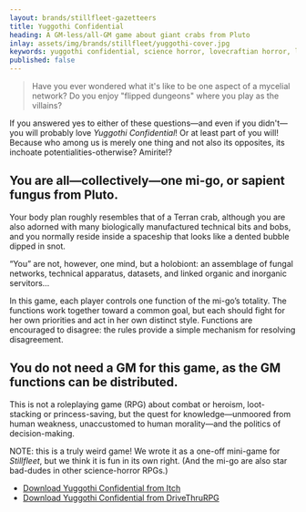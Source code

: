 ```yaml
---
layout: brands/stillfleet-gazetteers
title: Yuggothi Confidential
heading: A GM-less/all-GM game about giant crabs from Pluto
inlay: assets/img/brands/stillfleet/yuggothi-cover.jpg
keywords: yuggothi confidential, science horror, lovecraftian horror, lovecraftian, lovecraft, mi-go, mi-go game, collaborative rpg, sci-fi rpg, gmless, gmless rpg, gm-less rpg, all-gm rpg, yuggoth, wythe marschall, ethan gould
published: false
---
```


> Have you ever wondered what it's like to be one aspect of a mycelial network? Do you enjoy "flipped dungeons" where you play as the villains? 

If you answered yes to either of these questions—and even if you didn't—you will probably love *Yuggothi Confidential*! Or at least part of you will! Because who among us is merely one thing and not also its opposites, its inchoate potentialities-otherwise? Amirite!?

## You are all—collectively—one mi-go, or sapient fungus from Pluto.

Your body plan roughly resembles that of a Terran crab, although you are also adorned with many biologically manufactured technical bits and bobs, and you normally reside inside a spaceship that looks like a dented bubble dipped in snot.

“You” are not, however, one mind, but a holobiont: an assemblage of fungal networks, technical apparatus, datasets, and linked organic and inorganic servitors…

In this game, each player controls one function of the mi-go’s totality. The functions work together toward a common goal, but each should fight for her own priorities and act in her own distinct style. Functions are encouraged to disagree: the rules provide a simple mechanism for resolving disagreement.

## You do not need a GM for this game, as the GM functions can be distributed.

This is not a roleplaying game (RPG) about combat or heroism, loot-stacking or princess-saving, but the quest for knowledge—unmoored from human weakness, unaccustomed to human morality—and the politics of decision-making.

NOTE: this is a truly weird game! We wrote it as a one-off mini-game for *Stillfleet*, but we think it is fun in its own right. (And the mi-go are also star bad-dudes in other science-horror RPGs.)

<ul class="button-list">
  <li>
    <a href="https://stillfleet.itch.io/yuggothi-confidential" class="external itchio">
      Download Yuggothi Confidential from Itch
    </a>
  </li>
  <li>
    <a href="https://www.drivethrurpg.com/product/346632/Yuggothi-Confidential" class="external drivethrurpg">
      Download Yuggothi Confidential from DriveThruRPG
    </a>
  </li>  
</ul>